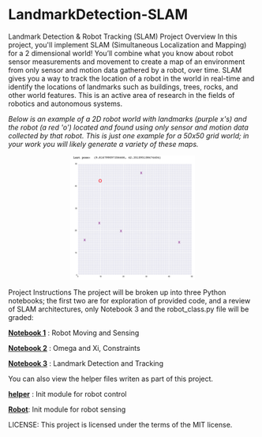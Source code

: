 # LandmarkDetection-SLAM
Landmark Detection &amp; Robot Tracking (SLAM)
Project Overview
In this project, you'll implement SLAM (Simultaneous Localization and Mapping) for a 2 dimensional world! You’ll combine what you know about robot sensor measurements and movement to create a map of an environment from only sensor and motion data gathered by a robot, over time. SLAM gives you a way to track the location of a robot in the world in real-time and identify the locations of landmarks such as buildings, trees, rocks, and other world features. This is an active area of research in the fields of robotics and autonomous systems.

*Below is an example of a 2D robot world with landmarks (purple x's) and the robot (a red 'o') located and found using *only* sensor and motion data collected by that robot. This is just one example for a 50x50 grid world; in your work you will likely generate a variety of these maps.*

<p align="center">
<img src="images/robot_world.png" width=50% height=50% >
</p>

Project Instructions
The project will be broken up into three Python notebooks; the first two are for exploration of provided code, and a review of SLAM architectures, only Notebook 3 and the robot_class.py file will be graded:

[__Notebook 1__](./1.%20Robot%20Moving%20and%20Sensing.ipynb) : Robot Moving and Sensing

[__Notebook 2__](./2.%20Omega%20and%20Xi%2C%20Constraints.ipynb) : Omega and Xi, Constraints 

[__Notebook 3__](./3.%20Landmark%20Detection%20and%20Tracking%20(2).ipynb) : Landmark Detection and Tracking 

You can also view the helper files writen as part of this project.

[__helper__](./helpers.py) : Init module for robot control

[__Robot__](./robot_class.py): Init module for robot sensing 

LICENSE: This project is licensed under the terms of the MIT license.
